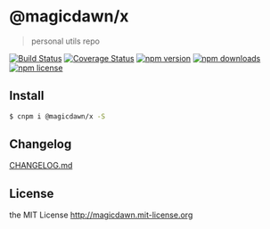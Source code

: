 # @magicdawn/x

> personal utils repo

[![Build Status](https://img.shields.io/travis/magicdawn/@magicdawn/x.svg?style=flat-square)](https://travis-ci.org/magicdawn/@magicdawn/x)
[![Coverage Status](https://img.shields.io/codecov/c/github/magicdawn/@magicdawn/x.svg?style=flat-square)](https://codecov.io/gh/magicdawn/@magicdawn/x)
[![npm version](https://img.shields.io/npm/v/@magicdawn/x.svg?style=flat-square)](https://www.npmjs.com/package/@magicdawn/x)
[![npm downloads](https://img.shields.io/npm/dm/@magicdawn/x.svg?style=flat-square)](https://www.npmjs.com/package/@magicdawn/x)
[![npm license](https://img.shields.io/npm/l/@magicdawn/x.svg?style=flat-square)](http://magicdawn.mit-license.org)

## Install

```sh
$ cnpm i @magicdawn/x -S
```

## Changelog

[CHANGELOG.md](CHANGELOG.md)

## License

the MIT License http://magicdawn.mit-license.org
